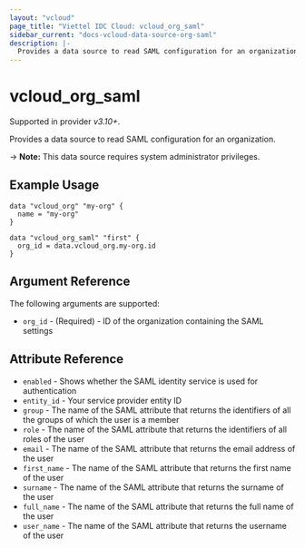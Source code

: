 ```yaml
---
layout: "vcloud"
page_title: "Viettel IDC Cloud: vcloud_org_saml"
sidebar_current: "docs-vcloud-data-source-org-saml"
description: |-
  Provides a data source to read SAML configuration for an organization.
---
```


# vcloud\_org\_saml

Supported in provider *v3.10+*.

Provides a data source to read SAML configuration for an organization.

-> **Note:** This data source requires system administrator privileges.

## Example Usage

```hcl
data "vcloud_org" "my-org" {
  name = "my-org"
}

data "vcloud_org_saml" "first" {
  org_id = data.vcloud_org.my-org.id
}
```

## Argument Reference

The following arguments are supported:

* `org_id` - (Required)  - ID of the organization containing the SAML settings

## Attribute Reference

* `enabled` - Shows whether the SAML identity service is used for authentication
* `entity_id` - Your service provider entity ID
* `group` - The name of the SAML attribute that returns the identifiers of all the groups of which the user is a member
* `role` - The name of the SAML attribute that returns the identifiers of all roles of the user
* `email` - The name of the SAML attribute that returns the email address of the user
* `first_name` - The name of the SAML attribute that returns the first name of the user
* `surname` - The name of the SAML attribute that returns the surname of the user
* `full_name` - The name of the SAML attribute that returns the full name of the user
* `user_name` - The name of the SAML attribute that returns the username of the user
